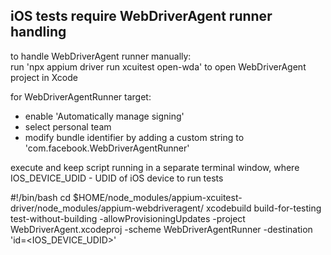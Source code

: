 ## iOS tests require WebDriverAgent runner handling

to handle WebDriverAgent runner manually: </br>
run 'npx appium driver run xcuitest open-wda' to open WebDriverAgent project in Xcode

for WebDriverAgentRunner target:

- enable 'Automatically manage signing'
- select personal team
- modify bundle identifier by adding a custom string to 'com.facebook.WebDriverAgentRunner'

execute and keep script running in a separate terminal window,
where IOS_DEVICE_UDID - UDID of iOS device to run tests

#!/bin/bash
cd $HOME/node_modules/appium-xcuitest-driver/node_modules/appium-webdriveragent/
xcodebuild build-for-testing test-without-building -allowProvisioningUpdates -project
WebDriverAgent.xcodeproj -scheme WebDriverAgentRunner -destination 'id=<IOS_DEVICE_UDID>'
